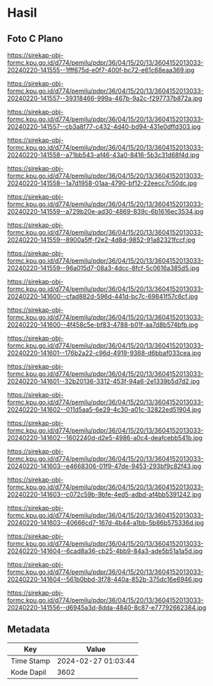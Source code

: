 # Hasil

## Foto C Plano

https://sirekap-obj-formc.kpu.go.id/d774/pemilu/pdpr/36/04/15/20/13/3604152013033-20240220-141555--1fff675d-e0f7-400f-bc72-e61c68eaa369.jpg

https://sirekap-obj-formc.kpu.go.id/d774/pemilu/pdpr/36/04/15/20/13/3604152013033-20240220-141557--39318466-999a-467b-9a2c-f297737b872a.jpg

https://sirekap-obj-formc.kpu.go.id/d774/pemilu/pdpr/36/04/15/20/13/3604152013033-20240220-141557--cb3a8f77-c432-4d40-bd94-431e0dffd303.jpg

https://sirekap-obj-formc.kpu.go.id/d774/pemilu/pdpr/36/04/15/20/13/3604152013033-20240220-141558--a71bb543-af46-43a0-8416-5b3c31d68f4d.jpg

https://sirekap-obj-formc.kpu.go.id/d774/pemilu/pdpr/36/04/15/20/13/3604152013033-20240220-141558--1a7d1958-01aa-4790-bf12-22eecc7c50dc.jpg

https://sirekap-obj-formc.kpu.go.id/d774/pemilu/pdpr/36/04/15/20/13/3604152013033-20240220-141559--a729b20e-ad30-4869-839c-6b1616ec3534.jpg

https://sirekap-obj-formc.kpu.go.id/d774/pemilu/pdpr/36/04/15/20/13/3604152013033-20240220-141559--8900a5ff-f2e2-4d8d-9852-91a82321fccf.jpg

https://sirekap-obj-formc.kpu.go.id/d774/pemilu/pdpr/36/04/15/20/13/3604152013033-20240220-141559--96a015d7-08a3-4dcc-8fcf-5c0616a385d5.jpg

https://sirekap-obj-formc.kpu.go.id/d774/pemilu/pdpr/36/04/15/20/13/3604152013033-20240220-141600--cfad882d-596d-441d-bc7c-69841f57c6cf.jpg

https://sirekap-obj-formc.kpu.go.id/d774/pemilu/pdpr/36/04/15/20/13/3604152013033-20240220-141600--4f458c5e-bf83-4788-b01f-aa7d8b574bfb.jpg

https://sirekap-obj-formc.kpu.go.id/d774/pemilu/pdpr/36/04/15/20/13/3604152013033-20240220-141601--176b2a22-c96d-4919-9368-d6bbaf033cea.jpg

https://sirekap-obj-formc.kpu.go.id/d774/pemilu/pdpr/36/04/15/20/13/3604152013033-20240220-141601--32b20136-3312-453f-94a6-2e1339b5d7d2.jpg

https://sirekap-obj-formc.kpu.go.id/d774/pemilu/pdpr/36/04/15/20/13/3604152013033-20240220-141602--011d5aa5-6e29-4c30-a01c-32822ed51904.jpg

https://sirekap-obj-formc.kpu.go.id/d774/pemilu/pdpr/36/04/15/20/13/3604152013033-20240220-141602--1602240d-d2e5-4986-a0c4-deafcebb541b.jpg

https://sirekap-obj-formc.kpu.go.id/d774/pemilu/pdpr/36/04/15/20/13/3604152013033-20240220-141603--e4668306-01f9-47de-9453-293bf9c82f43.jpg

https://sirekap-obj-formc.kpu.go.id/d774/pemilu/pdpr/36/04/15/20/13/3604152013033-20240220-141603--c072c59b-9bfe-4ed5-adbd-af4bb5391242.jpg

https://sirekap-obj-formc.kpu.go.id/d774/pemilu/pdpr/36/04/15/20/13/3604152013033-20240220-141603--40666cd7-167d-4b44-a1bb-5b86b575336d.jpg

https://sirekap-obj-formc.kpu.go.id/d774/pemilu/pdpr/36/04/15/20/13/3604152013033-20240220-141604--6cad8a36-cb25-4bb9-84a3-ade5b51a1a5d.jpg

https://sirekap-obj-formc.kpu.go.id/d774/pemilu/pdpr/36/04/15/20/13/3604152013033-20240220-141604--561b0bbd-3f78-440a-852b-375dc16e6946.jpg

https://sirekap-obj-formc.kpu.go.id/d774/pemilu/pdpr/36/04/15/20/13/3604152013033-20240220-141556--d6945a3d-8dda-4840-8c87-e77792662384.jpg


## Metadata

| Key        | Value               |
| ---------- | ------------------- |
| Time Stamp | 2024-02-27 01:03:44 |
| Kode Dapil | 3602                |



